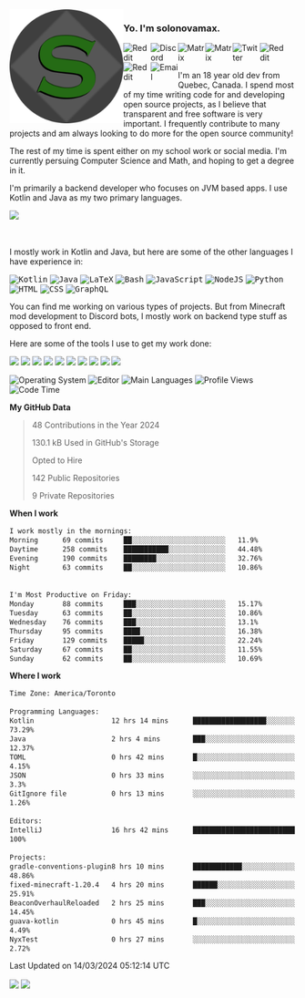 <img align="left" alt="Avatar" width="200px" src="https://raw.githubusercontent.com/solonovamax/solonovamax/main/solonovamax-circle.png" />

### Yo. I'm solonovamax.

<a href="https://gitlab.com/solonovamax">
    <img align="left" alt="Reddit" width="48px" src="https://img.icons8.com/color/2x/gitlab.png">
</a>

<a href="https://discord.solonovamax.gay">
    <img align="left" alt="Discord" width="48px" src="https://img.icons8.com/color/2x/discord-logo.png">
</a>

<a href="https://matrix.to/#/@solonovamax:matrix.org?#gh-light-mode-only">
    <img align="left" alt="Matrix" width="48px" src="https://img.icons8.com/000000/material/2x/matrix-logo.png">
</a>
<a href="https://matrix.to/#/@solonovamax:matrix.org?#gh-dark-mode-only">
    <img align="left" alt="Matrix" width="48px" src="https://img.icons8.com/FFFFFF/material/2x/matrix-logo.png">
</a>

<a href="https://twitter.com/solonovamax">
    <img align="left" alt="Twitter" width="48px" src="https://img.icons8.com/color/2x/twitter.png">
</a>

<!-- <a href="https://twitch.tv/solonovamax">
    <img align="left" alt="Twitch" width="48px" src="https://img.icons8.com/color/2x/twitch.png">
</a> -->

<a href="https://reddit.com/u/solonovamax">
    <img align="left" alt="Reddit" width="48px" src="https://img.icons8.com/color/2x/reddit.png">
</a>

<a href="https://www.youtube.com/channel/UCTxCeyGu41WfEBT8mXpjHMA">
    <img align="left" alt="Reddit" width="48px" src="https://img.icons8.com/color/2x/youtube.png">
</a>

<a href="mailto:solonovamax@12oclockpoint.com">
    <img align="left" alt="Email" width="48px" src="https://img.icons8.com/fluency/2x/mail.png">
</a>

<!-- <a href="https://open.spotify.com/user/solonovamax">
    <img align="left" alt="Spotify" width="48px" src="https://img.icons8.com/color/2x/spotify.png">
</a> -->

<br/>
<br/>

I'm an 18 year old dev from Quebec, Canada.
I spend most of my time writing code for and developing open source projects, as I believe that transparent and free software is very important.
I frequently contribute to many projects and am always looking to do more for the open source community!

The rest of my time is spent either on my school work or social media. I'm currently persuing Computer Science and Math, and hoping to get a degree in it.

I'm primarily a backend developer who focuses on JVM based apps. I use Kotlin and Java as my two primary languages.


<a href="https://github.com/ryo-ma/github-profile-trophy"><img src="https://github-profile-trophy.vercel.app/?username=solonovamax&margin-w=15&row=1"/></a> 

<br/>

I mostly work in Kotlin and Java, but here are some of the other languages I have experience in:

<kbd><img height="32" alt="Kotlin" src="https://img.icons8.com/color/1x/kotlin.png"></kbd>
<kbd><img height="32" alt="Java" src="https://img.icons8.com/color/1x/java-coffee-cup-logo.png"></kbd>
<kbd><img height="32" alt="LaTeX" src="https://img.icons8.com/color/1x/latex.png"></kbd>
<kbd><img height="32" alt="Bash" src="https://img.icons8.com/color/1x/console.png"></kbd>
<kbd><img height="32" alt="JavaScript" src="https://img.icons8.com/color/1x/javascript.png"></kbd>
<kbd><img height="32" alt="NodeJS" src="https://img.icons8.com/color/1x/nodejs.png"></kbd>
<kbd><img height="32" alt="Python" src="https://img.icons8.com/color/1x/python.png"></kbd>
<kbd><img height="32" alt="HTML" src="https://img.icons8.com/color/1x/html-5.png"></kbd>
<kbd><img height="32" alt="CSS" src="https://img.icons8.com/color/1x/css3.png"></kbd>
<kbd><img height="32" alt="GraphQL" src="https://img.icons8.com/color/1x/graphql.png"></kbd>

You can find me working on various types of projects.
But from Minecraft mod development to Discord bots, I mostly work on backend type stuff as opposed to front end.

Here are some of the tools I use to get my work done:

<kbd><img height="32" src="https://img.icons8.com/color/2x/intellij-idea.png"></kbd>
<kbd><img height="32" src="https://img.icons8.com/color/2x/linux.png"></kbd>
<kbd><img height="32" src="https://img.icons8.com/fluent/2x/console.png"></kbd>
<kbd><img height="32" src="https://img.icons8.com/color/2x/open-source.png"></kbd>
<kbd><img height="32" src="https://img.icons8.com/color/2x/git.png"></kbd>
<kbd><img height="32" src="https://img.icons8.com/color/2x/docker.png"></kbd>
<kbd><img height="32" src="https://img.icons8.com/color/2x/mongodb.png"></kbd>
<kbd><img height="32" src="https://img.icons8.com/color/2x/nginx.png"></kbd>
<a href="?#gh-light-mode-only"><kbd><img height="32" src="https://img.icons8.com/metro/2x/mysql.png"></kbd></a>
<a href="?#gh-dark-mode-only"><kbd><img height="32" src="https://img.icons8.com/FFFFFF/metro/2x/mysql.png"></kbd></a>

![Operating System](https://img.shields.io/badge/OS-Arch%20Linux-informational?style=for-the-badge&logo=Arch%20Linux&logoColor=white&color=007ec6)
![Editor](https://img.shields.io/badge/Editor-IntelliJ%20Idea-informational?style=for-the-badge&logo=IntelliJ%20Idea&logoColor=white&color=007ec6)
![Main Languages](https://img.shields.io/badge/Main%20Languages-Java%20%26%20Kotlin-informational?style=for-the-badge&logo=Java&logoColor=white&color=007ec6)
![Profile Views](https://komarev.com/ghpvc/?username=solonovamax&color=blue&style=for-the-badge)
![Code Time](https://img.shields.io/endpoint?url=https://wakapi.solonovamax.gay/api/compat/shields/v1/solonovamax/interval:all_time&label=Code%20Time&style=for-the-badge&color=blue)

<!--START_SECTION:waka-->
**My GitHub Data**

> 48 Contributions in the Year 2024
> 
> 130.1 kB Used in GitHub's Storage
> 
> Opted to Hire
> 
> 142 Public Repositories
> 
> 9 Private Repositories
> 
**When I work** 

```text
I work mostly in the mornings: 
Morning      69 commits     ██░░░░░░░░░░░░░░░░░░░░░░░   11.9% 
Daytime      258 commits    ███████████░░░░░░░░░░░░░░   44.48% 
Evening      190 commits    ████████░░░░░░░░░░░░░░░░░   32.76% 
Night        63 commits     ██░░░░░░░░░░░░░░░░░░░░░░░   10.86%


I'm Most Productive on Friday: 
Monday       88 commits     ███░░░░░░░░░░░░░░░░░░░░░░   15.17% 
Tuesday      63 commits     ██░░░░░░░░░░░░░░░░░░░░░░░   10.86% 
Wednesday    76 commits     ███░░░░░░░░░░░░░░░░░░░░░░   13.1% 
Thursday     95 commits     ████░░░░░░░░░░░░░░░░░░░░░   16.38% 
Friday       129 commits    █████░░░░░░░░░░░░░░░░░░░░   22.24% 
Saturday     67 commits     ██░░░░░░░░░░░░░░░░░░░░░░░   11.55% 
Sunday       62 commits     ██░░░░░░░░░░░░░░░░░░░░░░░   10.69%

```


**Where I work** 

```text
Time Zone: America/Toronto

Programming Languages: 
Kotlin                   12 hrs 14 mins      ██████████████████░░░░░░░   73.29% 
Java                     2 hrs 4 mins        ███░░░░░░░░░░░░░░░░░░░░░░   12.37% 
TOML                     0 hrs 42 mins       █░░░░░░░░░░░░░░░░░░░░░░░░   4.15% 
JSON                     0 hrs 33 mins       ░░░░░░░░░░░░░░░░░░░░░░░░░   3.3% 
GitIgnore file           0 hrs 13 mins       ░░░░░░░░░░░░░░░░░░░░░░░░░   1.26%

Editors: 
IntelliJ                 16 hrs 42 mins      █████████████████████████   100%

Projects: 
gradle-conventions-plugin8 hrs 10 mins       ████████████░░░░░░░░░░░░░   48.86% 
fixed-minecraft-1.20.4   4 hrs 20 mins       ██████░░░░░░░░░░░░░░░░░░░   25.91% 
BeaconOverhaulReloaded   2 hrs 25 mins       ███░░░░░░░░░░░░░░░░░░░░░░   14.45% 
guava-kotlin             0 hrs 45 mins       █░░░░░░░░░░░░░░░░░░░░░░░░   4.49% 
NyxTest                  0 hrs 27 mins       ░░░░░░░░░░░░░░░░░░░░░░░░░   2.72%

```


 Last Updated on 14/03/2024 05:12:14 UTC
<!--END_SECTION:waka-->

<div style="white-space:nowrap;width:100%;position: relative;display: inline-block">
<img align="center" src="https://github-readme-stats.vercel.app/api?username=solonovamax&custom_title=solonovamax%27s%20Github%20Stats&langs_count=5&include_all_commits=true&count_private=true&show_icons=true&theme=github_dark"/>
<img align="center" src="https://github-readme-stats.vercel.app/api/wakatime?api_domain=wakapi.dev&username=solonovamax&range=last_30_days&custom_title=solonovamax%27s+Primary+Languages+%28Last+Month%29&langs_count=10&show_icons=true&theme=github_dark"/>
</div>
